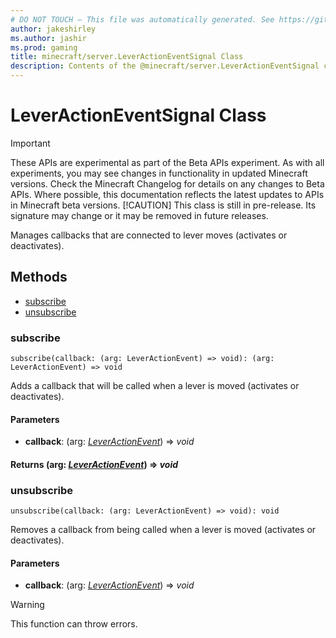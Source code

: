 ```yaml
---
# DO NOT TOUCH — This file was automatically generated. See https://github.com/mojang/minecraftapidocsgenerator to modify descriptions, examples, etc.
author: jakeshirley
ms.author: jashir
ms.prod: gaming
title: minecraft/server.LeverActionEventSignal Class
description: Contents of the @minecraft/server.LeverActionEventSignal class.
---
```

# LeverActionEventSignal Class
>[!IMPORTANT]
>These APIs are experimental as part of the Beta APIs experiment. As with all experiments, you may see changes in functionality in updated Minecraft versions. Check the Minecraft Changelog for details on any changes to Beta APIs. Where possible, this documentation reflects the latest updates to APIs in Minecraft beta versions.
> [!CAUTION]
> This class is still in pre-release.  Its signature may change or it may be removed in future releases.

Manages callbacks that are connected to lever moves (activates or deactivates).

## Methods
- [subscribe](#subscribe)
- [unsubscribe](#unsubscribe)

### **subscribe**
`
subscribe(callback: (arg: LeverActionEvent) => void): (arg: LeverActionEvent) => void
`

Adds a callback that will be called when a lever is moved (activates or deactivates).

#### **Parameters**
- **callback**: (arg: [*LeverActionEvent*](LeverActionEvent.md)) => *void*

#### **Returns** (arg: [*LeverActionEvent*](LeverActionEvent.md)) => *void*

### **unsubscribe**
`
unsubscribe(callback: (arg: LeverActionEvent) => void): void
`

Removes a callback from being called when a lever is moved (activates or deactivates).

#### **Parameters**
- **callback**: (arg: [*LeverActionEvent*](LeverActionEvent.md)) => *void*

> [!WARNING]
> This function can throw errors.
